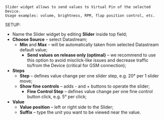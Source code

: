     Slider widget allows to send values to Virtual Pin of the selected Device.  
    Usage examples: volume, brightness, RPM, flap position control, etc.  
 
  
 SETUP:  
- Name the Slider widget by editing **Slider** inside top field;
- **Choose Source** – select Datastream;
  - **Min** and **Max** – will be automatically taken from selected Datastream default value; 
    - **Send values on release only (optimal)** – we recommend to use this option to avoid misclick-like issues and decrease traffic to/from the Device (critical for GSM connection);  
- **Steps**  
  - **Step** – defines value change per one slider step, e.g. 20° per 1 slider move;
  - **Show fine controls** – adds - and + buttons to operate the slider;
    - **Fine Control Step** – defines value change per one fine control button click, e.g. 5° per click;
- **Value**  
  - **Value position** – left or right side to the Slider;
  - **Suffix** – type the unit you want to be viewed near the value.
